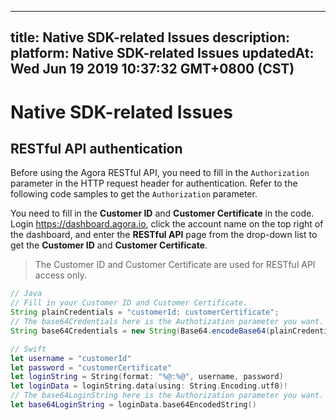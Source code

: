 
---
title: Native SDK-related Issues
description: 
platform: Native SDK-related Issues
updatedAt: Wed Jun 19 2019 10:37:32 GMT+0800 (CST)
---
# Native SDK-related Issues
## RESTful API authentication

Before using the Agora RESTful API, you need to fill in the `Authorization` parameter in the HTTP request header for authentication. Refer to the following code samples to get the `Authorization` parameter.

You need to fill in the **Customer ID** and **Customer Certificate** in the code.  Login https://dashboard.agora.io, click the account name on the top right of the dashboard, and enter the **RESTful API** page from the drop-down list to get the **Customer ID** and **Customer Certificate**.

> The Customer ID and Customer Certificate are used for RESTful API access only.

```java
// Java
// Fill in your Customer ID and Customer Certificate.
String plainCredentials = "customerId: customerCertificate";
// The base64Credentials here is the Authotization parameter you want.
String base64Credentials = new String(Base64.encodeBase64(plainCredentials.getBytes()));
```

```swift
// Swift
let username = "customerId"
let password = "customerCertificate"
let loginString = String(format: "%@:%@", username, password)
let loginData = loginString.data(using: String.Encoding.utf8)!
// The base64LoginString here is the Authorization parameter you want.
let base64LoginString = loginData.base64EncodedString()
```
